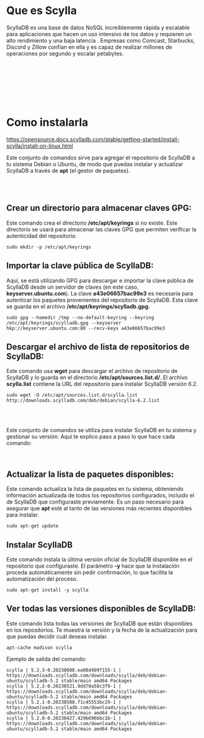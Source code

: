 # Que es Scylla

ScyllaDB es una base de datos NoSQL increíblemente rápida y escalable para aplicaciones que hacen un uso intensivo de los datos y requieren un alto rendimiento y una baja latencia . Empresas como Comcast, Starbucks, Discord y Zillow confían en ella y es capaz de realizar millones de operaciones por segundo y escalar petabytes.


<br>
<br>
<br>
<br>
<br>
<br>

# Como instalarla

https://opensource.docs.scylladb.com/stable/getting-started/install-scylla/install-on-linux.html

Este conjunto de comandos sirve para agregar el repositorio de ScyllaDB a tu sistema Debian o Ubuntu, de modo que puedas instalar y actualizar ScyllaDB a través de **apt** (el gestor de paquetes).

<br>
<br>


## Crear un directorio para almacenar claves GPG:

Este comando crea el directorio **/etc/apt/keyrings** si no existe. Este directorio se usará para almacenar las claves GPG que permiten verificar la autenticidad del repositorio.

```
sudo mkdir -p /etc/apt/keyrings
```


## Importar la clave pública de ScyllaDB:

Aquí, se está utilizando GPG para descargar e importar la clave pública de ScyllaDB desde un servidor de claves (en este caso, **keyserver.ubuntu.com**). La clave **a43e06657bac99e3** es necesaria para autenticar los paquetes provenientes del repositorio de ScyllaDB. Esta clave se guarda en el archivo **/etc/apt/keyrings/scylladb.gpg**.

```
sudo gpg --homedir /tmp --no-default-keyring --keyring /etc/apt/keyrings/scylladb.gpg --keyserver hkp://keyserver.ubuntu.com:80 --recv-keys a43e06657bac99e3

```

## Descargar el archivo de lista de repositorios de ScyllaDB:

Este comando usa **wget** para descargar el archivo de repositorio de ScyllaDB y lo guarda en el directorio **/etc/apt/sources.list.d/**. El archivo **scylla.list** contiene la URL del repositorio para instalar ScyllaDB versión 6.2.

```
sudo wget -O /etc/apt/sources.list.d/scylla.list http://downloads.scylladb.com/deb/debian/scylla-6.2.list
```


<br>
<br>


Este conjunto de comandos se utiliza para instalar ScyllaDB en tu sistema y gestionar su versión. Aquí te explico paso a paso lo que hace cada comando:

<br>


## Actualizar la lista de paquetes disponibles:

Este comando actualiza la lista de paquetes en tu sistema, obteniendo información actualizada de todos los repositorios configurados, incluido el de ScyllaDB que configuraste previamente. Es un paso necesario para asegurar que **apt** esté al tanto de las versiones más recientes disponibles para instalar.

```
sudo apt-get update
```


## Instalar ScyllaDB

Este comando instala la última versión oficial de ScyllaDB disponible en el repositorio que configuraste. El parámetro **-y** hace que la instalación proceda automáticamente sin pedir confirmación, lo que facilita la automatización del proceso.

```
sudo apt-get install -y scylla
```

## Ver todas las versiones disponibles de ScyllaDB:

Este comando lista todas las versiones de ScyllaDB que están disponibles en los repositorios. Te muestra la versión y la fecha de la actualización para que puedas decidir cuál deseas instalar.

```
apt-cache madison scylla
```

Ejemplo de salida del comando:

```
scylla | 5.2.3-0.20230608.ea08d409f155-1 | https://downloads.scylladb.com/downloads/scylla/deb/debian-ubuntu/scylladb-5.2 stable/main amd64 Packages
scylla | 5.2.2-0.20230521.9dd70a58c3f9-1 | https://downloads.scylladb.com/downloads/scylla/deb/debian-ubuntu/scylladb-5.2 stable/main amd64 Packages
scylla | 5.2.1-0.20230508.f1c45553bc29-1 | https://downloads.scylladb.com/downloads/scylla/deb/debian-ubuntu/scylladb-5.2 stable/main amd64 Packages
scylla | 5.2.0-0.20230427.429b696bbc1b-1 | https://downloads.scylladb.com/downloads/scylla/deb/debian-ubuntu/scylladb-5.2 stable/main amd64 Packages
```















